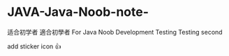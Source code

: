 # JAVA-Java-Noob-note-
适合初学者 適合初學者 For Java Noob Development
Testing
Testing second

add sticker icon :+1:
